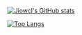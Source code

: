 [![Jiowcl's GitHub stats](https://github-readme-stats.vercel.app/api?username=jiowcl)](https://github.com/jiowcl/jiowcl)

[![Top Langs](https://github-readme-stats.vercel.app/api/top-langs/?username=jiowcl&layout=compact)](https://github.com/jiowcl/jiowcl)
